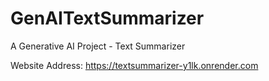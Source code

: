 # GenAITextSummarizer
A Generative AI Project - Text Summarizer

Website Address: https://textsummarizer-y1lk.onrender.com
